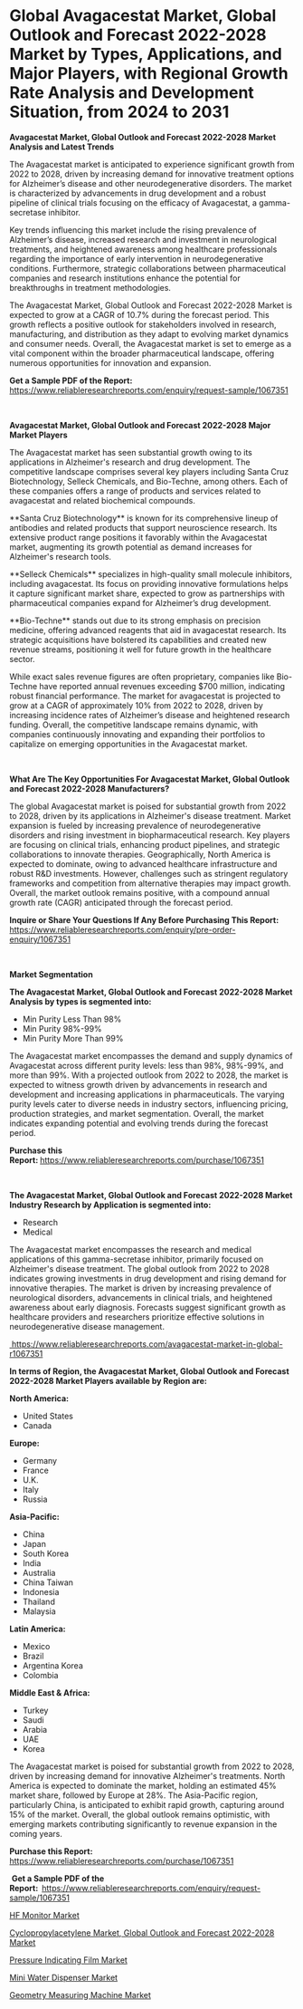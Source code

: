 <p><h1>Global Avagacestat Market, Global Outlook and Forecast 2022-2028 Market by Types, Applications, and Major Players, with Regional Growth Rate Analysis and Development Situation, from 2024 to 2031</h1></p><p><strong>Avagacestat Market, Global Outlook and Forecast 2022-2028 Market Analysis and Latest Trends</strong></p>
<p><p>The Avagacestat market is anticipated to experience significant growth from 2022 to 2028, driven by increasing demand for innovative treatment options for Alzheimer’s disease and other neurodegenerative disorders. The market is characterized by advancements in drug development and a robust pipeline of clinical trials focusing on the efficacy of Avagacestat, a gamma-secretase inhibitor. </p><p>Key trends influencing this market include the rising prevalence of Alzheimer’s disease, increased research and investment in neurological treatments, and heightened awareness among healthcare professionals regarding the importance of early intervention in neurodegenerative conditions. Furthermore, strategic collaborations between pharmaceutical companies and research institutions enhance the potential for breakthroughs in treatment methodologies.</p><p>The Avagacestat Market, Global Outlook and Forecast 2022-2028 Market is expected to grow at a CAGR of 10.7% during the forecast period. This growth reflects a positive outlook for stakeholders involved in research, manufacturing, and distribution as they adapt to evolving market dynamics and consumer needs. Overall, the Avagacestat market is set to emerge as a vital component within the broader pharmaceutical landscape, offering numerous opportunities for innovation and expansion.</p></p>
<p><strong>Get a Sample PDF of the Report:&nbsp;</strong> <a href="https://www.reliableresearchreports.com/enquiry/request-sample/1067351?utm_campaign=11&utm_medium=2&utm_source=Github&utm_content=ia&utm_term=04122024&utm_id=avagacestat-market-global-outlook-and-forecast-2022-2028">https://www.reliableresearchreports.com/enquiry/request-sample/1067351</a></p>
<p>&nbsp;</p>
<p><strong>Avagacestat Market, Global Outlook and Forecast 2022-2028 Major Market Players</strong></p>
<p><p>The Avagacestat market has seen substantial growth owing to its applications in Alzheimer's research and drug development. The competitive landscape comprises several key players including Santa Cruz Biotechnology, Selleck Chemicals, and Bio-Techne, among others. Each of these companies offers a range of products and services related to avagacestat and related biochemical compounds.</p><p>**Santa Cruz Biotechnology** is known for its comprehensive lineup of antibodies and related products that support neuroscience research. Its extensive product range positions it favorably within the Avagacestat market, augmenting its growth potential as demand increases for Alzheimer's research tools.</p><p>**Selleck Chemicals** specializes in high-quality small molecule inhibitors, including avagacestat. Its focus on providing innovative formulations helps it capture significant market share, expected to grow as partnerships with pharmaceutical companies expand for Alzheimer’s drug development.</p><p>**Bio-Techne** stands out due to its strong emphasis on precision medicine, offering advanced reagents that aid in avagacestat research. Its strategic acquisitions have bolstered its capabilities and created new revenue streams, positioning it well for future growth in the healthcare sector.</p><p>While exact sales revenue figures are often proprietary, companies like Bio-Techne have reported annual revenues exceeding $700 million, indicating robust financial performance. The market for avagacestat is projected to grow at a CAGR of approximately 10% from 2022 to 2028, driven by increasing incidence rates of Alzheimer’s disease and heightened research funding. Overall, the competitive landscape remains dynamic, with companies continuously innovating and expanding their portfolios to capitalize on emerging opportunities in the Avagacestat market.</p></p>
<p>&nbsp;</p>
<p><strong>What Are The Key Opportunities For Avagacestat Market, Global Outlook and Forecast 2022-2028 Manufacturers?</strong></p>
<p><p>The global Avagacestat market is poised for substantial growth from 2022 to 2028, driven by its applications in Alzheimer's disease treatment. Market expansion is fueled by increasing prevalence of neurodegenerative disorders and rising investment in biopharmaceutical research. Key players are focusing on clinical trials, enhancing product pipelines, and strategic collaborations to innovate therapies. Geographically, North America is expected to dominate, owing to advanced healthcare infrastructure and robust R&D investments. However, challenges such as stringent regulatory frameworks and competition from alternative therapies may impact growth. Overall, the market outlook remains positive, with a compound annual growth rate (CAGR) anticipated through the forecast period.</p></p>
<p><strong>Inquire or Share Your Questions If Any Before Purchasing This Report:</strong> <a href="https://www.reliableresearchreports.com/enquiry/pre-order-enquiry/1067351?utm_campaign=11&utm_medium=2&utm_source=Github&utm_content=ia&utm_term=04122024&utm_id=avagacestat-market-global-outlook-and-forecast-2022-2028">https://www.reliableresearchreports.com/enquiry/pre-order-enquiry/1067351</a></p>
<p>&nbsp;</p>
<p><strong>Market Segmentation</strong></p>
<p><strong>The Avagacestat Market, Global Outlook and Forecast 2022-2028 Market Analysis by types is segmented into:</strong></p>
<p><ul><li>Min Purity Less Than 98%</li><li>Min Purity 98%-99%</li><li>Min Purity More Than 99%</li></ul></p>
<p><p>The Avagacestat market encompasses the demand and supply dynamics of Avagacestat across different purity levels: less than 98%, 98%-99%, and more than 99%. With a projected outlook from 2022 to 2028, the market is expected to witness growth driven by advancements in research and development and increasing applications in pharmaceuticals. The varying purity levels cater to diverse needs in industry sectors, influencing pricing, production strategies, and market segmentation. Overall, the market indicates expanding potential and evolving trends during the forecast period.</p></p>
<p><strong>Purchase this Report:&nbsp;</strong><a href="https://www.reliableresearchreports.com/purchase/1067351?utm_campaign=11&utm_medium=2&utm_source=Github&utm_content=ia&utm_term=04122024&utm_id=avagacestat-market-global-outlook-and-forecast-2022-2028">https://www.reliableresearchreports.com/purchase/1067351</a></p>
<p>&nbsp;</p>
<p><strong>The Avagacestat Market, Global Outlook and Forecast 2022-2028 Market Industry Research by Application is segmented into:</strong></p>
<p><ul><li>Research</li><li>Medical</li></ul></p>
<p><p>The Avagacestat market encompasses the research and medical applications of this gamma-secretase inhibitor, primarily focused on Alzheimer's disease treatment. The global outlook from 2022 to 2028 indicates growing investments in drug development and rising demand for innovative therapies. The market is driven by increasing prevalence of neurological disorders, advancements in clinical trials, and heightened awareness about early diagnosis. Forecasts suggest significant growth as healthcare providers and researchers prioritize effective solutions in neurodegenerative disease management.</p></p>
<p><a href="https://www.reliableresearchreports.com/avagacestat-market-in-global-r1067351?utm_campaign=11&utm_medium=2&utm_source=Github&utm_content=ia&utm_term=04122024&utm_id=avagacestat-market-global-outlook-and-forecast-2022-2028">&nbsp;https://www.reliableresearchreports.com/avagacestat-market-in-global-r1067351</a></p>
<p><strong>In terms of Region, the Avagacestat Market, Global Outlook and Forecast 2022-2028 Market Players available by Region are:</strong></p>
<p>
    <p> <strong> North America: </strong>
        <ul>
            <li>United States</li>
            <li>Canada</li>
        </ul>
        </p> 
    <p> <strong> Europe: </strong>
        <ul>
            <li>Germany</li>
            <li>France</li>
            <li>U.K.</li>
            <li>Italy</li>
            <li>Russia</li>
        </ul>
        </p> 
    <p> <strong> Asia-Pacific: </strong>
        <ul>
            <li>China</li>
            <li>Japan</li>
            <li>South Korea</li>
            <li>India</li>
            <li>Australia</li>
            <li>China Taiwan</li>
            <li>Indonesia</li>
            <li>Thailand</li>
            <li>Malaysia</li>
        </ul>
        </p> 
    <p> <strong> Latin America: </strong>
        <ul>
            <li>Mexico</li>
            <li>Brazil</li>
            <li>Argentina Korea</li>
            <li>Colombia</li>
        </ul>
        </p> 
    <p> <strong> Middle East & Africa: </strong>
        <ul>
            <li>Turkey</li>
            <li>Saudi</li>
            <li>Arabia</li>
            <li>UAE</li>
            <li>Korea</li>
        </ul>
    </p>
    </p>
<p><p>The Avagacestat market is poised for substantial growth from 2022 to 2028, driven by increasing demand for innovative Alzheimer's treatments. North America is expected to dominate the market, holding an estimated 45% market share, followed by Europe at 28%. The Asia-Pacific region, particularly China, is anticipated to exhibit rapid growth, capturing around 15% of the market. Overall, the global outlook remains optimistic, with emerging markets contributing significantly to revenue expansion in the coming years.</p></p>
<p><strong>Purchase this Report: </strong><a href="https://www.reliableresearchreports.com/purchase/1067351?utm_campaign=11&utm_medium=2&utm_source=Github&utm_content=ia&utm_term=04122024&utm_id=avagacestat-market-global-outlook-and-forecast-2022-2028">https://www.reliableresearchreports.com/purchase/1067351</a></p>
<p>&nbsp;<strong>Get a Sample PDF of the Report:&nbsp;&nbsp;</strong><a href="https://www.reliableresearchreports.com/enquiry/request-sample/1067351?utm_campaign=11&utm_medium=2&utm_source=Github&utm_content=ia&utm_term=04122024&utm_id=avagacestat-market-global-outlook-and-forecast-2022-2028">https://www.reliableresearchreports.com/enquiry/request-sample/1067351</a></p>
<p><strong></strong></p>
<p><p><a href="https://www.linkedin.com/pulse/hf-monitor-market-research-report-industry-analysis-size-9lrpe?utm_campaign=11&utm_medium=2&utm_source=Github&utm_content=ia&utm_term=04122024&utm_id=avagacestat-market-global-outlook-and-forecast-2022-2028">HF Monitor Market</a></p><p><a href="https://github.com/ChiragRp1/Market-Research-Report-List-6/blob/main/cyclopropylacetylene-market-global-outlook-and-forecast-2022-2028-market.md?utm_campaign=11&utm_medium=2&utm_source=Github&utm_content=ia&utm_term=04122024&utm_id=avagacestat-market-global-outlook-and-forecast-2022-2028">Cyclopropylacetylene Market, Global Outlook and Forecast 2022-2028 Market</a></p><p><a href="https://issuu.com/reportprime-2/docs/pressure-indicating-film-market-size-2030.pptx?utm_campaign=11&utm_medium=2&utm_source=Github&utm_content=ia&utm_term=04122024&utm_id=avagacestat-market-global-outlook-and-forecast-2022-2028">Pressure Indicating Film Market</a></p><p><a href="https://www.linkedin.com/pulse/evolution-mini-water-dispenser-market-key-shifts-from-6b6re?utm_campaign=11&utm_medium=2&utm_source=Github&utm_content=ia&utm_term=04122024&utm_id=avagacestat-market-global-outlook-and-forecast-2022-2028">Mini Water Dispenser Market</a></p><p><a href="https://issuu.com/reportprime-2/docs/geometry-measuring-machine-market-size-2030.pptx?utm_campaign=11&utm_medium=2&utm_source=Github&utm_content=ia&utm_term=04122024&utm_id=avagacestat-market-global-outlook-and-forecast-2022-2028">Geometry Measuring Machine Market</a></p></p>